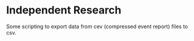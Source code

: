 # Independent Research
Some scripting to export data from cev (compressed event report) files to csv. 
